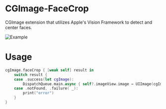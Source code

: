 # CGImage-FaceCrop
CGImage extension that utilizes Apple's Vision Framework to detect and center faces.


![Example](https://user-images.githubusercontent.com/15527890/87205361-20506000-c2bc-11ea-919a-e0a788d5b303.png)


# Usage

```swift
cgImage.faceCrop { [weak self] result in
    switch result {
    case .success(let cgImage):
        DispatchQueue.main.async { self?.imageView.image = UIImage(cgImage: cgImage) }
    case .notFound, .failure( _):
        print("error")
    }
}
```
